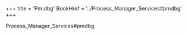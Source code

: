 +++
title = 'Pm:dbg'
BookHref = '../Process_Manager_Services#pmdbg'
+++

Process_Manager_Services#pmdbg
